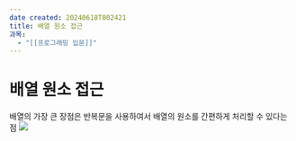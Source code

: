 ```yaml
---
date created: 20240618T002421
title: 배열 원소 접근
과목:
  - "[[프로그래밍 입문]]"
---
```


# 배열 원소 접근

배열의 가장 큰 장점은 반복문을 사용하여서 배열의 원소를 간편하게 처리할 수 있다는 점
![](https://i.imgur.com/0baKRG5.png)

